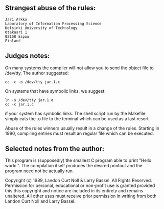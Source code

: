 ## Strangest abuse of the rules:

	Jari Arkko
	Laboratory of Information Processing Science
	Helsinki University of Technology
	Otakaari 1
	02150 Espoo
	Finland

## Judges notes:

On many systems the compiler will not allow you to send the
object file to /dev/tty.  The author suggested:

	cc -c -o /dev/tty jar.1.c

On systems that have symbolic links, we suggest:

	ln -s /dev/tty jar.1.o
	cc -c jar.1.c

if your system has symbolic links.  The shell script run
by the Makefile simply cats the .o file to the terminal
which can be used as a last resort.

Abuse of the rules winners usually result in a change of the
rules.  Starting in 1990, compiling entries must result an
regular file which can be executed.

## Selected notes from the author:

This program is (supposedly) the smallest C program able to
print "Hello world.". The compilation itself produces the
desired printout and the program need not be actually run.


Copyright (c) 1989, Landon Curt Noll & Larry Bassel.
All Rights Reserved.  Permission for personal, educational or non-profit use is
granted provided this this copyright and notice are included in its entirety
and remains unaltered.  All other uses must receive prior permission in writing
from both Landon Curt Noll and Larry Bassel.
